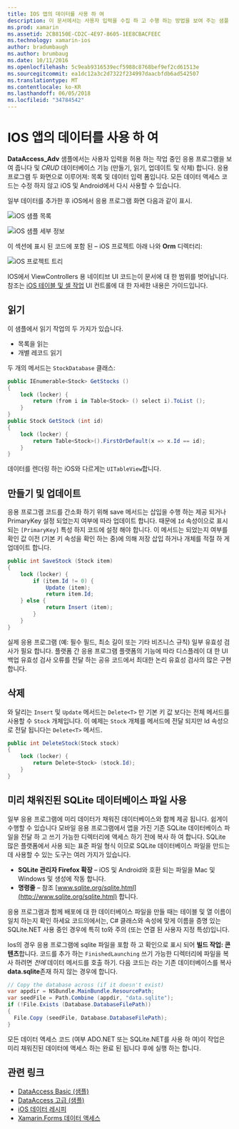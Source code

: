 ```yaml
---
title: IOS 앱의 데이터를 사용 하 여
description: 이 문서에서는 사용자 입력을 수집 하 고 수행 하는 방법을 보여 주는 샘플 만들 DataAccess_Adv 설명, 읽기, 업데이트 및 삭제 (CRUD) 데이터베이스 Xamarin.iOS 앱에서 작업 합니다.
ms.prod: xamarin
ms.assetid: 2CB8150E-CD2C-4E97-8605-1EE8CBACFEEC
ms.technology: xamarin-ios
author: bradumbaugh
ms.author: brumbaug
ms.date: 10/11/2016
ms.openlocfilehash: 5c9eab9316539ecf5988c8768bef9ef2cd61513e
ms.sourcegitcommit: ea1dc12a3c2d7322f234997daacbfdb6ad542507
ms.translationtype: MT
ms.contentlocale: ko-KR
ms.lasthandoff: 06/05/2018
ms.locfileid: "34784542"
---
```

# <a name="using-data-in-an-ios-app"></a>IOS 앱의 데이터를 사용 하 여

**DataAccess_Adv** 샘플에서는 사용자 입력을 허용 하는 작업 중인 응용 프로그램을 보여 줍니다 및 *CRUD* 데이터베이스 기능 (만들기, 읽기, 업데이트 및 삭제) 합니다. 응용 프로그램 두 화면으로 이루어져: 목록 및 데이터 입력 폼입니다. 모든 데이터 액세스 코드는 수정 하지 않고 iOS 및 Android에서 다시 사용할 수 있습니다.

일부 데이터를 추가한 후 iOS에서 응용 프로그램 화면 다음과 같이 표시.

 ![](using-data-in-an-app-images/image9.png "iOS 샘플 목록")

 ![](using-data-in-an-app-images/image10.png "iOS 샘플 세부 정보")

이 섹션에 표시 된 코드에 포함 된 – iOS 프로젝트 아래 나와 **Orm** 디렉터리:

 ![](using-data-in-an-app-images/image13.png "iOS 프로젝트 트리")

IOS에서 ViewControllers 용 네이티브 UI 코드는이 문서에 대 한 범위를 벗어납니다.
참조는 [iOS 테이블 및 셀 작업](~/ios/user-interface/controls/tables/index.md) UI 컨트롤에 대 한 자세한 내용은 가이드입니다.

## <a name="read"></a>읽기

이 샘플에서 읽기 작업의 두 가지가 있습니다.

-  목록을 읽는
-  개별 레코드 읽기


두 개의 메서드는 `StockDatabase` 클래스:

```csharp
public IEnumerable<Stock> GetStocks ()
{
    lock (locker) {
        return (from i in Table<Stock> () select i).ToList ();
    }
}
public Stock GetStock (int id)
{
    lock (locker) {
        return Table<Stock>().FirstOrDefault(x => x.Id == id);
    }
}
```

데이터를 렌더링 하는 iOS와 다르게는 `UITableView`합니다.

## <a name="create-and-update"></a>만들기 및 업데이트

응용 프로그램 코드를 간소화 하기 위해 save 메서드는 삽입을 수행 하는 제공 되거나 PrimaryKey 설정 되었는지 여부에 따라 업데이트 합니다. 때문에 `Id` 속성이으로 표시 되는 `[PrimaryKey]` 특성 하지 코드에 설정 해야 합니다.
이 메서드는 되었는지 여부를 확인 값 이전 (기본 키 속성을 확인 하는 중)에 의해 저장 삽입 하거나 개체를 적절 하 게 업데이트 합니다.

```csharp
public int SaveStock (Stock item)
{
    lock (locker) {
        if (item.Id != 0) {
            Update (item);
            return item.Id;
    } else {
            return Insert (item);
        }
    }
}
```



실제 응용 프로그램 (예: 필수 필드, 최소 길이 또는 기타 비즈니스 규칙) 일부 유효성 검사가 필요 합니다.
플랫폼 간 응용 프로그램 플랫폼의 기능에 따라 디스플레이 대 한 UI 백업 유효성 검사 오류를 전달 하는 공유 코드에서 최대한 논리 유효성 검사의 많은 구현 합니다.

## <a name="delete"></a>삭제

와 달리는 `Insert` 및 `Update` 메서드는 `Delete<T>` 만 기본 키 값 보다는 전체 메서드를 사용할 수 `Stock` 개체입니다.
이 예제는 `Stock` 개체를 메서드에 전달 되지만 Id 속성으로 전달 됩니다는 `Delete<T>` 메서드.

```csharp
public int DeleteStock(Stock stock)
{
    lock (locker) {
        return Delete<Stock> (stock.Id);
    }
}
```

## <a name="using-a-pre-populated-sqlite-database-file"></a>미리 채워진된 SQLite 데이터베이스 파일 사용

일부 응용 프로그램에 미리 데이터가 채워진 데이터베이스와 함께 제공 됩니다.
쉽게이 수행할 수 있습니다 모바일 응용 프로그램에서 앱을 가진 기존 SQLite 데이터베이스 파일을 전달 하 고 쓰기 가능한 디렉터리에 액세스 하기 전에 복사 하 여 합니다. SQLite 많은 플랫폼에서 사용 되는 표준 파일 형식 이므로 SQLite 데이터베이스 파일을 만드는 데 사용할 수 있는 도구는 여러 가지가 있습니다.

-  **SQLite 관리자 Firefox 확장** – iOS 및 Android와 호환 되는 파일을 Mac 및 Windows 및 생성에 작동 합니다.
-  **명령줄** – 참조 [www.sqlite.org/sqlite.html](http://www.sqlite.org/sqlite.html) 합니다.


응용 프로그램과 함께 배포에 대 한 데이터베이스 파일을 만들 때는 테이블 및 열 이름이 일치 하는지 확인 하세요 코드의에서는, C# 클래스와 속성에 맞게 이름을 증명 있는 SQLite.NET 사용 중인 경우에 특히 to와 주의 (또는 연결 된 사용자 지정 특성)입니다.

Ios의 경우 응용 프로그램에 sqlite 파일을 포함 하 고 확인으로 표시 되어 **빌드 작업: 콘텐츠**합니다. 코드를 추가 하는 `FinishedLaunching` 쓰기 가능한 디렉터리에 파일을 복사 하려면 *전에* 데이터 메서드를 호출 하기. 다음 코드는 라는 기존 데이터베이스를 복사 **data.sqlite**존재 하지 않는 경우에 합니다.

```csharp
// Copy the database across (if it doesn't exist)
var appdir = NSBundle.MainBundle.ResourcePath;
var seedFile = Path.Combine (appdir, "data.sqlite");
if (!File.Exists (Database.DatabaseFilePath))
{
  File.Copy (seedFile, Database.DatabaseFilePath);
}
```

모든 데이터 액세스 코드 (여부 ADO.NET 또는 SQLite.NET를 사용 하 여)이 작업은 미리 채워진된 데이터에 액세스 하는 완료 된 됩니다 후에 실행 하는 합니다.


## <a name="related-links"></a>관련 링크

- [DataAccess Basic (샘플)](https://github.com/xamarin/mobile-samples/tree/master/DataAccess/Basic)
- [DataAccess 고급 (샘플)](https://github.com/xamarin/mobile-samples/tree/master/DataAccess/Advanced)
- [iOS 데이터 레시피](https://developer.xamarin.com/recipes/ios/data/sqlite/)
- [Xamarin.Forms 데이터 액세스](~/xamarin-forms/app-fundamentals/databases.md)
